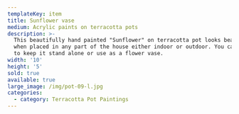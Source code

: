 ```yaml
---
templateKey: item
title: Sunflower vase
medium: Acrylic paints on terracotta pots
description: >-
  This beautifully hand painted "Sunflower" on terracotta pot looks beautiful
  when placed in any part of the house either indoor or outdoor. You can choose
  to keep it stand alone or use as a flower vase.
width: '10'
height: '5'
sold: true
available: true
large_image: /img/pot-09-l.jpg
categories:
  - category: Terracotta Pot Paintings
---
```


